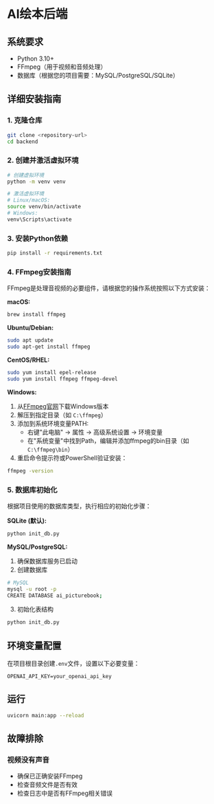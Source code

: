 # AI绘本后端

## 系统要求

- Python 3.10+
- FFmpeg（用于视频和音频处理）
- 数据库（根据您的项目需要：MySQL/PostgreSQL/SQLite）

## 详细安装指南

### 1. 克隆仓库
```bash
git clone <repository-url>
cd backend
```

### 2. 创建并激活虚拟环境
```bash
# 创建虚拟环境
python -m venv venv

# 激活虚拟环境
# Linux/macOS:
source venv/bin/activate
# Windows:
venv\Scripts\activate
```

### 3. 安装Python依赖
```bash
pip install -r requirements.txt
```

### 4. FFmpeg安装指南

FFmpeg是处理音视频的必要组件，请根据您的操作系统按照以下方式安装：

**macOS:**
```bash
brew install ffmpeg
```

**Ubuntu/Debian:**
```bash
sudo apt update
sudo apt-get install ffmpeg
```

**CentOS/RHEL:**
```bash
sudo yum install epel-release
sudo yum install ffmpeg ffmpeg-devel
```

**Windows:**
1. 从[FFmpeg官网](https://ffmpeg.org/download.html)下载Windows版本
2. 解压到指定目录（如 `C:\ffmpeg`）
3. 添加到系统环境变量PATH:
   - 右键"此电脑" -> 属性 -> 高级系统设置 -> 环境变量
   - 在"系统变量"中找到Path，编辑并添加ffmpeg的bin目录（如`C:\ffmpeg\bin`）
4. 重启命令提示符或PowerShell验证安装：
```bash
ffmpeg -version
```

### 5. 数据库初始化

根据项目使用的数据库类型，执行相应的初始化步骤：

**SQLite (默认):**
```bash
python init_db.py
```

**MySQL/PostgreSQL:**
1. 确保数据库服务已启动
2. 创建数据库
```bash
# MySQL
mysql -u root -p
CREATE DATABASE ai_picturebook;
```
3. 初始化表结构
```bash
python init_db.py
```

## 环境变量配置

在项目根目录创建`.env`文件，设置以下必要变量：

```
OPENAI_API_KEY=your_openai_api_key
```

## 运行

```bash
uvicorn main:app --reload
```

## 故障排除

### 视频没有声音
- 确保已正确安装FFmpeg
- 检查音频文件是否有效
- 检查日志中是否有FFmpeg相关错误 